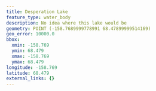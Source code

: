 ```yaml
---
title: Desperation Lake
feature_type: water_body
description: No idea where this lake would be
geometry: POINT (-158.7689999778991 68.47899999514169)
geo_error: 10000.0
bbox:
  xmin: -158.769
  ymin: 68.479
  xmax: -158.769
  ymax: 68.479
longitude: -158.769
latitude: 68.479
external_links: {}
---
```

